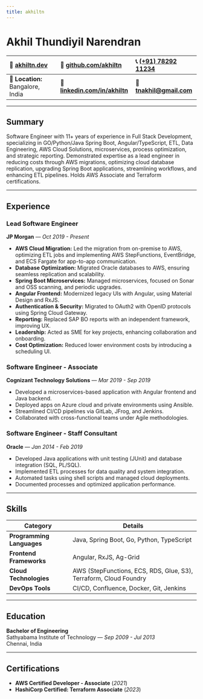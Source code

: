 ```yaml
---
title: akhiltn
---
```

# Akhil Thundiyil Narendran  

| 👤 [**akhiltn.dev**](https://akhiltn.dev)       | 🐙 [**github.com/akhiltn**](https://github.com/akhiltn)         | 📞 [(+91) 78292 11234](https://wa.me/917829211234) |
|:--------------------------------------------|:----------------------------------------------------|:---------------------------------------------------|
| 📍 **Location:** Bangalore, India          | 🔗 [**linkedin.com/in/akhiltn**](https://www.linkedin.com/in/akhiltn) | 📧 [**tnakhil@gmail.com**](mailto:tnakhil@gmail.com)          |

---
## Summary
Software Engineer with 11+ years of experience in Full Stack Development, specializing in GO/Python/Java Spring Boot, Angular/TypeScript, ETL, Data Engineering, AWS Cloud Solutions, microservices, process optimization, and strategic reporting. Demonstrated expertise as a lead engineer in reducing costs through AWS migrations, optimizing cloud database replication, upgrading Spring Boot applications, streamlining workflows, and enhancing ETL pipelines. Holds AWS Associate and Terraform certifications.

---

## Experience

### **Lead Software Engineer**  
**JP Morgan** — *Oct 2019 - Present*

- **AWS Cloud Migration:** Led the migration from on-premise to AWS, optimizing ETL jobs and implementing AWS StepFunctions, EventBridge, and ECS Fargate for app-to-app communication.  
- **Database Optimization:** Migrated Oracle databases to AWS, ensuring seamless replication and scalability.  
- **Spring Boot Microservices:** Managed microservices, focused on Sonar and OSS scanning, and periodic upgrades.  
- **Angular Frontend:** Modernized legacy UIs with Angular, using Material Design and RxJS.  
- **Authentication & Security:** Migrated to OAuth2 with OpenID protocols using Spring Cloud Gateway.  
- **Reporting:** Replaced SAP BO reports with an independent framework, improving UX.  
- **Leadership:** Acted as SME for key projects, enhancing collaboration and onboarding.  
- **Cost Optimization:** Reduced lower environment costs by introducing a scheduling UI.

### **Software Engineer - Associate**  
**Cognizant Technology Solutions** — *Mar 2019 - Sep 2019*

- Developed a microservices-based application with Angular frontend and Java backend.  
- Deployed apps on Azure cloud and private environments using Ansible.  
- Streamlined CI/CD pipelines via GitLab, JFrog, and Jenkins.  
- Collaborated with cross-functional teams under Agile methodologies.

### **Software Engineer - Staff Consultant**  
**Oracle** — *Jan 2014 - Feb 2019*

- Developed Java applications with unit testing (JUnit) and database integration (SQL, PL/SQL).  
- Implemented ETL processes for data quality and system integration.  
- Automated tasks using shell scripts and managed cloud deployments.  
- Documented processes and optimized application performance.

---

## Skills

| **Category**              | **Details**                                                                                           |
|---------------------------|-------------------------------------------------------------------------------------------------------|
| **Programming Languages** | Java, Spring Boot, Go, Python, TypeScript                                                            |
| **Frontend Frameworks**   | Angular, RxJS, Ag-Grid                                                                               |
| **Cloud Technologies**    | AWS (StepFunctions, ECS, RDS, Glue, S3), Terraform, Cloud Foundry                                    |
| **DevOps Tools**          | CI/CD, Confluence, Docker, Git, Jenkins                                                             |

---

## Education

**Bachelor of Engineering**  
Sathyabama Institute of Technology — *Sep 2009 - Jul 2013*  
Chennai, India  

---

## Certifications

- **AWS Certified Developer - Associate** (*2021*)  
- **HashiCorp Certified: Terraform Associate** (*2023*)  
